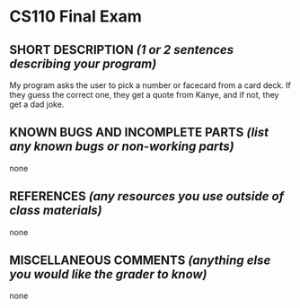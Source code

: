 # CS110 Final Exam

## SHORT DESCRIPTION *(1 or 2 sentences describing your program)*
My program asks the user to pick a number or facecard from a card deck. If they guess the correct one, they get a quote from Kanye, and if not, they get a dad joke. 

## KNOWN BUGS AND INCOMPLETE PARTS *(list any known bugs or non-working parts)*
none

## REFERENCES *(any resources you use outside of class materials)*
none

## MISCELLANEOUS COMMENTS *(anything else you would like the grader to know)*
none